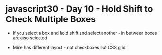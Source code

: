 # javascript30 - Day 10 - Hold Shift to Check Multiple Boxes

* If you select a box and hold shift and select         another - in between boxes are also selected

* Mine has different layout - not checkboxes but CSS    grid 